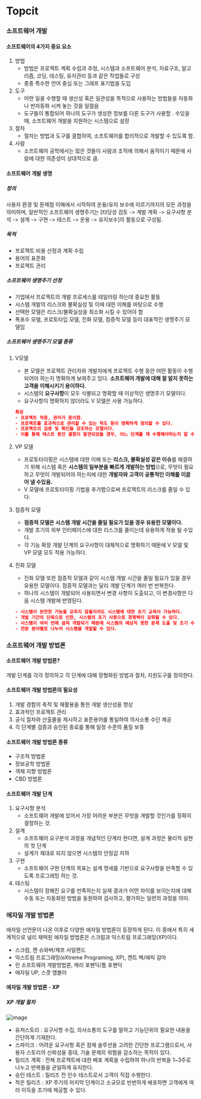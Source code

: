 # Topcit 
### 소프트웨어 개발

#### 소프트웨어의 4가지 중요 요소
1. 방법
    - 방법은 프로젝트 계획 수립과 추청, 시스템과 소프트웨어 분석, 자료구조, 알고리즘, 코딩, 테스팅, 유지관리 등과 같은 작업들로 구성
    - 종종 특수한 언어 중심 또는 그래프 표기법을 도입
2. 도구
    - 어떤 일을 수행할 때 생산성 혹은 일관성을 목적으로 사용하는 방법들을 자동화나 반자동화 시켜 놓는 것을 일컬음
    - 도구들이 통합되어 하나의 도구가 생성한 정보를 다른 도구가 사용할 . 수있을 때, 소프트웨어 개발을 지원하는 시스템으로 설정
3. 절차
    - 절차는 방법과 도구를 결합하여, 소프트웨어를 합리적으로 개발할 수 있도록 함.
4. 사람
    - 소프트웨어 공학에서는 많은 것들이 사람과 조직에 의해서 움직이기 때문에 사람에 대한 의존성이 상대적으로 큼.
    


#### 소프트웨어 개발 생명
##### 정의
사용자 환경 및 문제점 이해에서 시작하여 운용/유지 보수에 이르기까지의 모든 과정을 의미하며, 일반적인 소프트웨어 생명주기는 
[타당성 검토 -> 계발 계획 -> 요구사항 분석 -> 설계 -> 구현 -> 테스트 -> 운용 -> 유지보수]의 활동으로 구성됨.


##### 목적
- 프로젝트 비용 산정과 계획 수립
- 용어의 표준화
- 프로젝트 관리

##### 소프트웨어 생명주기 선정
- 기업에서 프로젝트의 개발 프로세스를 테일러링 하는데 중요한 활동
- 시스템 개발의 리스크와 불확실성 및 이에 대한 이해를 바탕으로 수행
- 선택한 모델은 리스크/불확실성을 최소화 시킬 수 있어야 함
- 폭포수 모델, 프로토타입 모델, 진화 모델, 점증적 모델 등이 대표적인 생명주기 모델임

##### 소프트웨어 생명주기 모델 종류
1. V모델
    - 본 모델은 프로젝트 관리자와 개발자에게 프로젝트 수행 동안 어떤 활동이 수행되어야 하는지 명확하게 보여주고 있다. **소프트웨어 개발에 대해 잘 알지 못하는 고객을 이해시키기 용이하다.**
    - 시스템의 **요구사항**이 모두 식별되고 명확할 때 이상적인 생명주기 모델이다.
    - 요구사항이 명확하지 않더라도 V 모델은 사용 가능하다.
    
    ```json
    특징
    - 프로젝트 적용, 관리가 용이함.
    - 프로젝트를 효과적으로 관리할 수 있는 척도 등이 명확하게 정의할 수 있다.
    - 프로젝트의 검증 및 확인을 강조하는 모델이다.
    - 이를 통해 테스트 동안 결함이 발견되었을 경우, 어느 단계를 재 수행해야하는지 알 수 있다. 
    ```
    
2. VP 모델
    - 프로토타이핑은 시스템에 대한 이해 또는 **리스크, 불확실성 같은 이슈**를 해결하기 위해 시스템 혹은 **시스템의 일부분을 빠르게 개발하는 방법**으로, 무엇이 필요하고 무엇이 개발되어야 하는지에 대한 **개발자와 고객이 공통적인 이해를 이끌어 낼 수있음.**
    - V 모델에 프로토타이핑 기법을 추가함으로써 프로젝트의 리스크를 줄일 수 있다.

3. 점증적 모델
    - **점증적 모델은 시스템 개발 시간을 줄일 필요가 있을 경우 유용한 모델이다.**
    - 개발 초기의 외부 인터페이스에 대한 리스크를 줄이는데 유용하게 적용 될 수있다.
    - 각 기능 확장 개발 단계의 요구사항이 대체적으로 명확하기 때문에 V 모델 및 VP 모델 모두 적용 가능하다.

4. 진화 모델
    - 진화 모델 또한 점증적 모델과 같이 시스템 개발 시간을 줄일 필요가 있을 경우 유용한 모델이다. 점증적 모델과는 달리 개발 단계가 여러 번 반복한다.
    - 하나의 시스템이 개발되어 사용되면서 변경 사항이 도출되고, 이 변경사항은 다음 시스템 개발에 반영된다.
    ```json
    - 시스템이 완전한 기능을 갖추지 않을지라도 시스템에 대한 초기 교육이 가능하다.
    - 개발 기간의 단축으로 인한, 시스템의 조기 사용으로 경쟁력이 강화될 수 있다.
    - 시스템이 여러 번에 걸쳐 개발되기 때문에 시스템의 예상치 못한 문제 도출 및 조기 수정이 가능하다.
    - 전문 분야별로 나누어 시스템을 개발할 수 있다. 
    ```

### 소프트웨어 개발 방법론
#### 소프트웨어 개발 방법론?
개발 단계를 각각 정의하고 각 단계에 대해 정형화된 방법과 절차, 지원도구를 정의한다.

#### 소프트웨어 개발 방법론의 필요성
1. 개발 경험의 축적 및 재활용을 통한 개발 생산성을 향상
2. 효과적인 프로젝트 관리
3. 공식 절차와 산출물을 제시하고 표준용어를 통일하여 의사소통 수단 제공
4. 각 단계별 검증과 승인된 종료를 통해 일정 수준의 품질 보증


#### 소프트웨어 개발 방법론 종류
- 구조적 방법론
- 정보공학 방법론
- 객체 지향 방법론
- CBD 방법론

#### 소프트웨어 개발 단계
1. 요구사항 분석
    - 소프트웨어 개발에 있어서 가장 어려운 부분은 무엇을 개발할 것인가를 정확히 결정하는 것.
2. 설계
    - 소프트웨어 요구분석 과정을 개념적인 단계라 한다면, 설계 과정은 물리적 실현의 첫 단계
    - 설계가 제대로 되지 않으면 시스템의 안정감 저하
3. 구현
    - 소프트웨어 구현 단계의 목표는 설계 명세를 기반으로 요구사항을 만족할 수 있도록 프로그래밍 하는 것.
4. 테스팅
    - 시스템이 정해진 요구를 만족하는지 실제 결과가 어떤 차이를 보이는지에 대해 수동 또는 자동화된 방법을 동원하여 검사하고, 평가하는 일련의 과정을 의미.

### 애자일 개발 방법론
애자일 선언문이 나온 이후로 다양한 애자일 방법론이 등장하게 된다. 이 중에서 특히 세계적으로 널리 채택된 애자일 방법론은 스크럼과 익스트림 프로그래밍(XP)이다.

- 스크럼, 켄 슈와버/제프 서덜랜드
- 익스트림 프로그래밍(eXtreme Programing, XP), 켄트 벡/에릭 감마
- 린 소프트웨어 개발방법론, 메리 포펜딕/톰 포펜딕
- 애자일 UP, 스콧 앰블러

#### 애자일 개발 방법론 - XP
##### XP 개발 절차
![image](https://github.com/TW00D/letsgo-api-docs/assets/104000115/eda48c26-5f1b-4c20-bb45-776fc8b6aece)
- 유저스토리 : 요구사항 수집, 의사소통의 도구를 말하고 기능단위의 필요한 내용을 간단하게 기재한다.
- 스파이크 : 어려운 요구사항 혹은 잠재 솔루션을 고려한 간단한 프로그램으로서, 사용자 스토리의 신뢰성을 증대, 기술 문제의 위험을 감소하는 목적이 있다.
- 릴리즈 계획 : 전체 프로젝트에 대한 배포 계획을 수립하여 하나의 반복을 1~3주로 나누고 반복들을 균일하게 유지한다.
- 승인 테스트 : 릴리즈 전 인수 테스트로서 고객이 직접 수행한다.
- 작은 릴리즈 : XP 주기의 마지막 단계이고 소규모로 빈번하게 배포하면 고객에게 여러 이득을 조기에 제공할 수 있다. 


